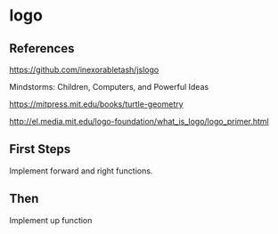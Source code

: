 # logo

## References

https://github.com/inexorabletash/jslogo

Mindstorms: Children, Computers, and Powerful Ideas

https://mitpress.mit.edu/books/turtle-geometry

http://el.media.mit.edu/logo-foundation/what_is_logo/logo_primer.html


## First Steps

Implement forward and right functions.

## Then

Implement up function
